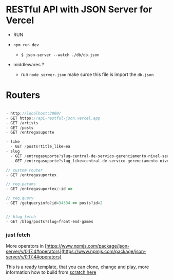 # RESTful API with JSON Server for Vercel

- RUN
- `npm run dev`
  - `$ json-server --watch ./db/db.json`


- middlewares ? 
  - run `node server.json` make surce this file is import the `db.json`

# Routers

```js

- http://localhost:3000/
- GET https://api-restful-json.vercel.app
- GET /artists
- GET /posts
- GET /entregasuporte

- like
  - GET /posts?title_like=ea
- slug
  - GET /entregasuporte?slug=central-de-servico-gerenciamento-nivel-servico
  - GET /entregasuporte?slug_like=central-de-servico-gerenciamento-nivel-servico

// custom router
- GET /entregasuportex

// req.params
- GET /entregasuportex/:id => 

// req.query
- GET /getqueryinfo?id=34334 => posts?id=2


// blog fetch
- GET /blog/posts?slug=front-end-games


```

### just fetch 





More operators in [https://www.npmjs.com/package/json-server/v/0.17.4#operators](https://www.npmjs.com/package/json-server/v/0.17.4#operators)


This is a ready template, that you can clone, change and play, more information how to build from [scratch here](https://ivo-culic.medium.com/create-restful-api-with-json-server-and-deploy-it-to-vercel-d56061c1157a)
